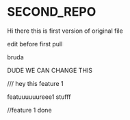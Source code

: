 # SECOND_REPO

Hi there this is first version of original file

edit before first pull

bruda


DUDE WE CAN CHANGE THIS 

/// hey this feature 1


featuuuuuureee1 stufff



//feature 1 done